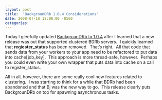 ```yaml
---
layout: post
title:  "BackgrounDRb 1.0.4 Considerations"
date: 2008-07-18 12:00:00 -0500
categories: 
---
```


Today I gleefully updated <a href="http://groups.google.com/group/rubyonrails-talk/browse_thread/thread/913db7da586c09cf">BackgrounDRb to 1.0.4</a> after I learned that a new release was out that supported clustered BDRb servers.  I quickly learned that <strong>regiester_status</strong> has been removed.  That&#8217;s right.  All that code that sends data from your workers to your app need to be refactored to put data into cache[job_key].  This approach is more thread-safe, however.  Perhaps you could even write your own wrapper that puts data into cache on a call to register_status.

All in all, however, there are some really cool new features related to clustering.  I was starting to think for a while that BDRb had been abandoned and that Bj was the new way to go.  This release clearly puts BackgrounDRb on top for spawning asynchronous tasks.
